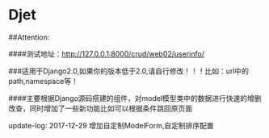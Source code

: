# Djet
##Attention:

####测试地址：http://127.0.0.1:8000/crud/web02/userinfo/

###适用于Django2.0,如果你的版本低于2.0,请自行修改！！！比如：url中的path,namespace等！

####主要根据Django源码搭建的组件，对model模型类中的数据进行快速的增删改查，同时增加了一些新功能比如可以根据条件跳回原页面

update-log:
2017-12-29 增加自定制ModelForm,自定制排序配置

